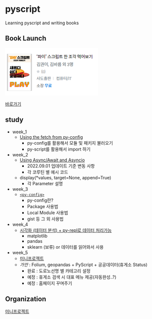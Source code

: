 # pyscript
Learning pyscript and writing books

## Book Launch

![책출판](/asset/image.png)

[바로가기](https://ridibooks.com/books/2773000076?_s=search&_q=%ED%8C%8C%EC%9D%B4%EC%8A%A4%ED%81%AC%EB%A6%BD%ED%8A%B8&_rdt_sid=search&_rdt_idx=0)

## study
- week_1
    - [Using the fetch from py-config](https://github.com/AMinSC/pyscript/blob/main/study/week_1.md)
        - py-config를 활용해서 모듈 및 패키지 불러오기
        - py-script를 활용해서 import 하기
- week_2
    - [Using Async/Await and Asyncio](https://github.com/AMinSC/pyscript/blob/main/study/week_2.md)
        - 2022.09.01 업데이트 기준 변동 사항
        - 각 코루틴 별 예시 코드
    - display(*values, target=None, append=True)
        - 각 Parameter 설명
- week_3
    - [`<py-config>`](https://github.com/AMinSC/pyscript/blob/main/study/week_3.md)
        - py-config란?
        - Package 사용법
        - Local Module 사용법
        - gist 등 그 외 사용법
- week_4
    - [시각화 (데이터 분석) + py-repl로 데이터 처리가능](https://github.com/AMinSC/pyscript/blob/main/study/week_4.md)
        - matplotlib
        - pandas
        - sklearn (보류) or 데이터를 읽어와서 사용
- week_5
    - [미니프로젝트](https://github.com/AMinSC/pyscript/blob/main/study/week_5.md)
    - *가안* : Folium, geopandas + PyScript + 공공데이터(휴게소 Status)
        - 완료 : 도로노선명 별 카테고리 설정
        - 예정 : 휴게소 검색 시 대표 메뉴 제공(자동완성..?)
        - 예정 : 홈페이지 꾸며주기

## Organization
[미니프로젝트](https://github.com/orgs/Pyscript-PJT/repositories)
